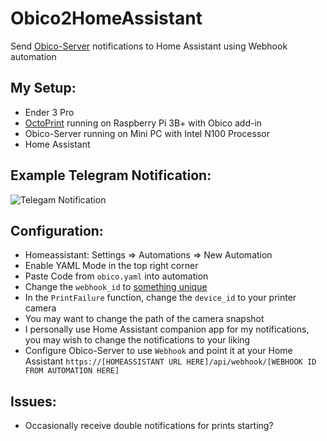 # Obico2HomeAssistant
Send [Obico-Server](https://www.obico.io/docs/server-guides/) notifications to Home Assistant using Webhook automation

## My Setup:
* Ender 3 Pro
* [OctoPrint](https://octoprint.org/) running on Raspberry Pi 3B+ with Obico add-in
* Obico-Server running on Mini PC with Intel N100 Processor
* Home Assistant 

## Example Telegram Notification:
![Telegam Notification](https://raw.githubusercontent.com/johnc2k/Obico2HomeAssistant/main/Telegram%20Notification.PNG)

## Configuration:
* Homeassistant: Settings => Automations => New Automation
* Enable YAML Mode in the top right corner
* Paste Code from `obico.yaml` into automation
* Change the `webhook_id` to [something unique](https://www.uuidgenerator.net/)
* In the `PrintFailure` function, change the `device_id` to your printer camera
* You may want to change the path of the camera snapshot
* I personally use Home Assistant companion app for my notifications, you may wish to change the notifications to your liking
* Configure Obico-Server to use `Webhook` and point it at your Home Assistant `https://[HOMEASSISTANT URL HERE]/api/webhook/[WEBHOOK ID FROM AUTOMATION HERE]`

## Issues:
* Occasionally receive double notifications for prints starting?
